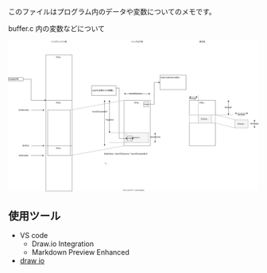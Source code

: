 ﻿このファイルはプログラム内のデータや変数についてのメモです。

buffer.c 内の変数などについて

![](buffer.drawio.svg)


## 使用ツール

- VS code
  - Draw.io Integration
  - Markdown Preview Enhanced
- [draw io](https://github.com/jgraph/drawio-desktop/releases)
